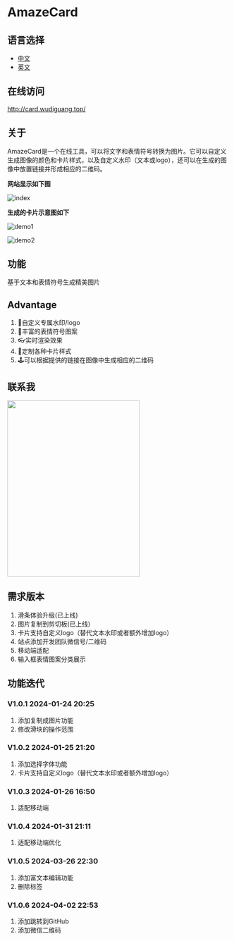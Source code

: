 # AmazeCard

## 语言选择

- [中文](./README.md)
- [英文](./README.EN.md)

## 在线访问

http://card.wudiguang.top/

## 关于

AmazeCard是一个在线工具，可以将文字和表情符号转换为图片。它可以自定义生成图像的颜色和卡片样式，以及自定义水印（文本或logo），还可以在生成的图像中放置链接并形成相应的二维码。


**网站显示如下图**

![index](./images/index.png)

**生成的卡片示意图如下**

![demo1](./images/demo1.png)

![demo2](./images/demo2.png)

## 功能

基于文本和表情符号生成精美图片

## Advantage

1. 🎈自定义专属水印/logo
2. 🎃丰富的表情符号图案
3. 👓实时渲染效果
4. 🎨定制各种卡片样式
5. 🕹可以根据提供的链接在图像中生成相应的二维码


## 联系我

<img src="./images/wechat1.jpg" style="width:300px;height:400px">

## 需求版本

1. 滑条体验升级(已上线)
2. 图片复制到剪切板(已上线)
3. 卡片支持自定义logo（替代文本水印或者额外增加logo）
4. 站点添加开发团队微信号/二维码
5. 移动端适配
6. 输入框表情图案分类展示


## 功能迭代

### V1.0.1 2024-01-24 20:25

1. 添加复制成图片功能
2. 修改滑块的操作范围


### V1.0.2 2024-01-25 21:20

1. 添加选择字体功能
2. 卡片支持自定义logo（替代文本水印或者额外增加logo）


### V1.0.3 2024-01-26 16:50

1. 适配移动端


### V1.0.4 2024-01-31 21:11

1. 适配移动端优化


### V1.0.5 2024-03-26 22:30
1. 添加富文本编辑功能
2. 删除标签

### V1.0.6 2024-04-02 22:53
1. 添加跳转到GitHub
2. 添加微信二维码